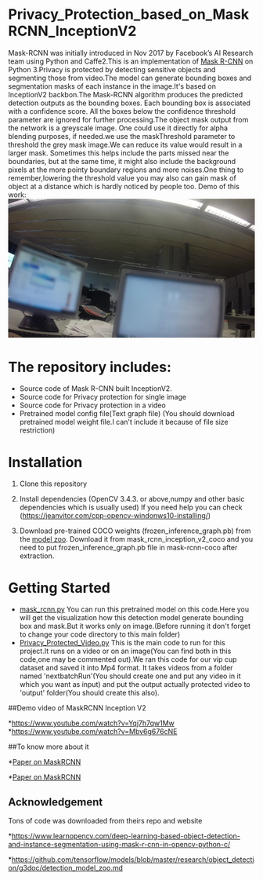 # Privacy_Protection_based_on_MaskRCNN_InceptionV2 

Mask-RCNN was initially introduced in Nov 2017 by Facebook’s AI Research team using Python and Caffe2.This is an implementation of [Mask R-CNN](https://arxiv.org/abs/1703.06870) on Python 3.Privacy is protected by detecting sensitive objects and segmenting those from video.The model can generate bounding boxes and segmentation masks of each instance in the image.It's based on InceptionV2 backbon.The Mask-RCNN algorithm produces the predicted detection outputs as the bounding boxes. Each bounding box is associated with a confidence score. All the boxes below the confidence threshold parameter are ignored for further processing.The object mask output from the network is a greyscale image. One could use it directly for alpha blending purposes, if needed.we use the maskThreshold parameter to threshold the grey mask image.We can reduce its value would result in a larger mask. Sometimes this helps include the parts missed near the boundaries, but at the same time, it might also include the background pixels at the more pointy boundary regions and more noises.One thing to remember,lowering the threshold value you may also can gain mask of object at a distance which is hardly noticed by people too.
Demo of this work:
![Privacy_Protected_Image](chobi.jpg)

# The repository includes:
* Source code of Mask R-CNN built InceptionV2.
* Source code for Privacy protection for single image
* Source code for Privacy protection in a video
* Pretrained model config file(Text graph file)
(You should download pretrained model weight file.I can't include it because of file size restriction)

# Installation
1. Clone this repository

2. Install dependencies
(OpenCV 3.4.3. or above,numpy and other basic dependencies which is usually used)
If you need help you can check (https://jeanvitor.com/cpp-opencv-windonws10-installing/)

3. Download pre-trained COCO weights (frozen_inference_graph.pb) from the [model zoo](https://github.com/tensorflow/models/blob/master/research/object_detection/g3doc/detection_model_zoo.md). Download it from mask_rcnn_inception_v2_coco and you need to put frozen_inference_graph.pb file in mask-rcnn-coco after extraction.


# Getting Started
* [mask_rcnn.py](mask_rcnn.py) You can run this pretrained model on this code.Here you will get the visualization how this detection model generate bounding box and mask.But it works only on image.(Before running it don't forget to change your code directory to this main folder)
* [Privacy_Protected_Video.py](Privacy_Protected_Video.py) This is the main code to run for this project.It runs on a video or on an image(You can find both in this code,one may be commented out).We ran this code for our vip cup dataset and saved it into Mp4 format.
It takes videos from a folder named 'nextbatchRun'(You should create one and put any video in it which you want as input) and put the output actually protected video to 'output' folder(You should create this also).

##Demo video of MaskRCNN Inception V2

 *https://www.youtube.com/watch?v=Yqj7h7qw1Mw
 *https://www.youtube.com/watch?v=Mbv6g676cNE



##To know more about it

*[Paper on MaskRCNN](https://arxiv.org/abs/1703.06870)

*[Paper on MaskRCNN](https://www.freecodecamp.org/news/mask-r-cnn-explained-7f82bec890e3/)


## Acknowledgement 
Tons of code was downloaded from theirs repo and website

*https://www.learnopencv.com/deep-learning-based-object-detection-and-instance-segmentation-using-mask-r-cnn-in-opencv-python-c/

*https://github.com/tensorflow/models/blob/master/research/object_detection/g3doc/detection_model_zoo.md


